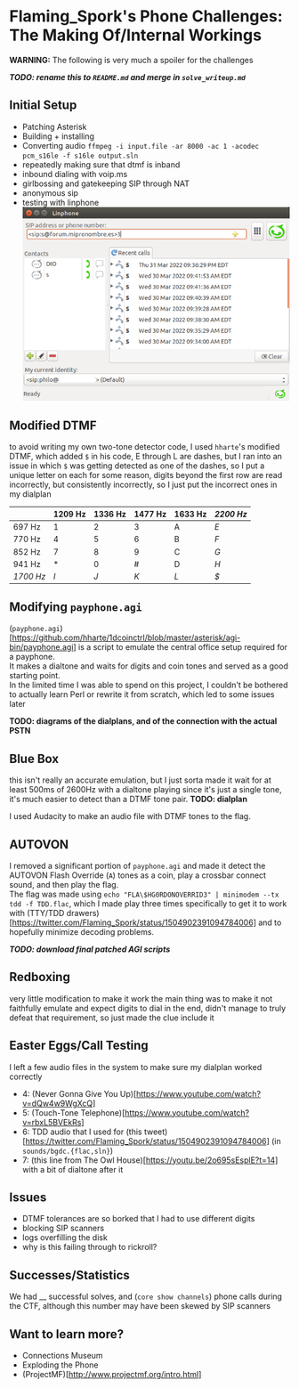 # Flaming_Spork's Phone Challenges: The Making Of/Internal Workings

**WARNING:** The following is very much a spoiler for the challenges

***TODO: rename this to `README.md` and merge in `solve_writeup.md`***

## Initial Setup
* Patching Asterisk
* Building + installing
* Converting audio
`ffmpeg -i input.file -ar 8000 -ac 1 -acodec pcm_s16le -f s16le output.sln`
* repeatedly making sure that dtmf is inband
* inbound dialing with voip.ms
* girlbossing and gatekeeping SIP through NAT
* anonymous sip
* testing with linphone ![](linphone.png)

## Modified DTMF
to avoid writing my own two-tone detector code, I used `hharte`'s modified DTMF, which added `$`
in his code, E through L are dashes, but I ran into an issue in which `$` was getting detected as one of the dashes, so I put a unique letter on each
for some reason, digits beyond the first row are read incorrectly, but consistently incorrectly, so I just put the incorrect ones in my dialplan

|           | **1209 Hz** | **1336 Hz** | **1477 Hz** | **1633 Hz** | **_2200 Hz_** |
|-----------|-------------|-------------|-------------|-------------|---------------|
| 697 Hz    | 1           | 2           | 3           | A           | *E*           |
| 770 Hz    | 4           | 5           | 6           | B           | *F*           |
| 852 Hz    | 7           | 8           | 9           | C           | *G*           |
| 941 Hz    | *           | 0           | #           | D           | *H*           |
| *1700 Hz* | *I*         | *J*         | *K*         | *L*         | *$*           |

## Modifying `payphone.agi`
(`payphone.agi`)[https://github.com/hharte/1dcoinctrl/blob/master/asterisk/agi-bin/payphone.agi] is a script to emulate the central office setup required for a payphone.  
It makes a dialtone and waits for digits and coin tones and served as a good starting point.  
In the limited time I was able to spend on this project, I couldn't be bothered to actually learn Perl or rewrite it from scratch, which led to some issues later

**TODO: diagrams of the dialplans, and of the connection with the actual PSTN**

## Blue Box
this isn't really an accurate emulation, but I just sorta made it wait for at least 500ms of 2600Hz with a dialtone playing
since it's just a single tone, it's much easier to detect than a DTMF tone pair.
**TODO: dialplan**

I used Audacity to make an audio file with DTMF tones to the flag.

## AUTOVON
I removed a significant portion of `payphone.agi` and made it detect the AUTOVON Flash Override (`A`) tones as a coin, play a crossbar connect sound, and then play the flag.  
The flag was made using `echo "FLA\$HG0RDONOVERRID3" | minimodem --tx tdd -f TDD.flac`, which I made play three times specifically to get it to work with (TTY/TDD drawers)[https://twitter.com/Flaming_Spork/status/1504902391094784006] and to hopefully minimize decoding problems.

***TODO: download final patched AGI scripts***

## Redboxing
very little modification to make it work
the main thing was to make it not faithfully emulate and expect digits to dial
in the end, didn't manage to truly defeat that requirement, so just made the clue include it

## Easter Eggs/Call Testing
I left a few audio files in the system to make sure my dialplan worked correctly

* 4: (Never Gonna Give You Up)[https://www.youtube.com/watch?v=dQw4w9WgXcQ]
* 5: (Touch-Tone Telephone)[https://www.youtube.com/watch?v=rbxL5BVEkRs]
* 6: TDD audio that I used for (this tweet)[https://twitter.com/Flaming_Spork/status/1504902391094784006] (in `sounds/bgdc.{flac,sln}`)
* 7: (this line from The Owl House)[https://youtu.be/2o695sEsplE?t=14] with a bit of dialtone after it

## Issues
* DTMF tolerances are so borked that I had to use different digits
* blocking SIP scanners
* logs overfilling the disk
* why is this failing through to rickroll?

## Successes/Statistics
We had __ successful solves, and (`core show channels`) phone calls during the CTF, although this number may have been skewed by SIP scanners

## Want to learn more?
* Connections Museum
* Exploding the Phone
* (ProjectMF)[http://www.projectmf.org/intro.html]
